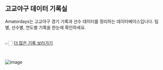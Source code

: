 <h2>고교야구 데이터 기록실</h2>  

Amatordays는 고교야구 경기 기록과 선수 데이터를 정리하는 데이터베이스입니다. 
팀별, 선수별, 연도별 기록을 한눈에 확인하세요.  
&nbsp;
&nbsp;&nbsp;

👉🏻 [더 많은 기록 보러가기](https://amatordays.streamlit.app/)

&nbsp;
&nbsp;


![image](https://github.com/user-attachments/assets/09d60d67-2889-4f2a-99e9-5648d772ce18)

